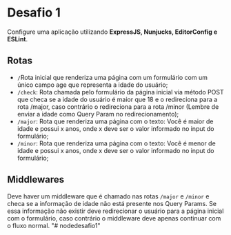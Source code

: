 # Desafio 1
Configure uma aplicação utilizando **ExpressJS, Nunjucks, EditorConfig e ESLint**.

## Rotas

* ` / `Rota inicial que renderiza uma página com um formulário com um único campo age
que representa a idade do usuário;
* ` /check `: Rota chamada pelo formulário da página inicial via método POST que checa se a
idade do usuário é maior que 18 e o redireciona para a rota /major, caso contrário o
redireciona para a rota /minor (Lembre de enviar a idade como Query Param no
redirecionamento);
* `/major`: Rota que renderiza uma página com o texto: Você é maior de idade e
possui x anos, onde x deve ser o valor informado no input do formulário;
* `/minor`: Rota que renderiza uma página com o texto: Você é menor de idade e
possui x anos, onde x deve ser o valor informado no input do formulário;

## Middlewares

Deve haver um middleware que é chamado nas rotas `/major` e `/minor` e checa se a
informação de idade não está presente nos Query Params. Se essa informação não existir deve
redirecionar o usuário para a página inicial com o formulário, caso contrário o middleware deve
apenas continuar com o fluxo normal.
"# nodedesafio1" 
